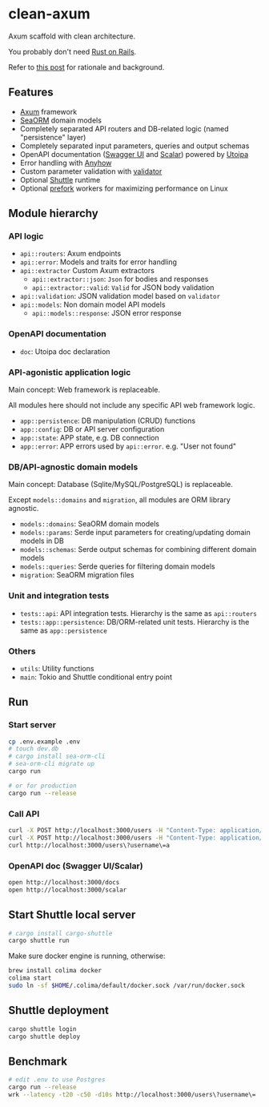 # clean-axum

Axum scaffold with clean architecture.

You probably don't need [Rust on Rails](https://github.com/loco-rs/loco).

Refer to [this post](https://kigawas.me/posts/rustacean-clean-architecture-approach/) for rationale and background.

## Features

- [Axum](https://github.com/tokio-rs/axum) framework
- [SeaORM](https://github.com/SeaQL/sea-orm) domain models
- Completely separated API routers and DB-related logic (named "persistence" layer)
- Completely separated input parameters, queries and output schemas
- OpenAPI documentation ([Swagger UI](https://clean-axum.shuttleapp.rs/docs) and [Scalar](https://clean-axum.shuttleapp.rs/scalar)) powered by [Utoipa](https://github.com/juhaku/utoipa)
- Error handling with [Anyhow](https://github.com/dtolnay/anyhow)
- Custom parameter validation with [validator](https://github.com/Keats/validator)
- Optional [Shuttle](https://www.shuttle.rs/) runtime
- Optional [prefork](https://docs.rs/prefork/latest/prefork/) workers for maximizing performance on Linux

## Module hierarchy

### API logic

- `api::routers`: Axum endpoints
- `api::error`: Models and traits for error handling
- `api::extractor` Custom Axum extractors
  - `api::extractor::json`: `Json` for bodies and responses
  - `api::extractor::valid`: `Valid` for JSON body validation
- `api::validation`: JSON validation model based on `validator`
- `api::models`: Non domain model API models
  - `api::models::response`: JSON error response

### OpenAPI documentation

- `doc`: Utoipa doc declaration

### API-agonistic application logic

Main concept: Web framework is replaceable.

All modules here should not include any specific API web framework logic.

- `app::persistence`: DB manipulation (CRUD) functions
- `app::config`: DB or API server configuration
- `app::state`: APP state, e.g. DB connection
- `app::error`: APP errors used by `api::error`. e.g. "User not found"

### DB/API-agnostic domain models

Main concept: Database (Sqlite/MySQL/PostgreSQL) is replaceable.

Except `models::domains` and `migration`, all modules are ORM library agnostic.

- `models::domains`: SeaORM domain models
- `models::params`: Serde input parameters for creating/updating domain models in DB
- `models::schemas`: Serde output schemas for combining different domain models
- `models::queries`: Serde queries for filtering domain models
- `migration`: SeaORM migration files

### Unit and integration tests

- `tests::api`: API integration tests. Hierarchy is the same as `api::routers`
- `tests::app::persistence`: DB/ORM-related unit tests. Hierarchy is the same as `app::persistence`

### Others

- `utils`: Utility functions
- `main`: Tokio and Shuttle conditional entry point

## Run

### Start server

```bash
cp .env.example .env
# touch dev.db
# cargo install sea-orm-cli
# sea-orm-cli migrate up
cargo run

# or for production
cargo run --release
```

### Call API

```bash
curl -X POST http://localhost:3000/users -H "Content-Type: application/json" -d '{"username":"aaa"}'
curl -X POST http://localhost:3000/users -H "Content-Type: application/json" -d '{"username":"abc"}'
curl http://localhost:3000/users\?username\=a
```

### OpenAPI doc (Swagger UI/Scalar)

```bash
open http://localhost:3000/docs
open http://localhost:3000/scalar
```

## Start Shuttle local server

```bash
# cargo install cargo-shuttle
cargo shuttle run
```

Make sure docker engine is running, otherwise:

```bash
brew install colima docker
colima start
sudo ln -sf $HOME/.colima/default/docker.sock /var/run/docker.sock
```

## Shuttle deployment

```bash
cargo shuttle login
cargo shuttle deploy
```

## Benchmark

```bash
# edit .env to use Postgres
cargo run --release
wrk --latency -t20 -c50 -d10s http://localhost:3000/users\?username\=
```
